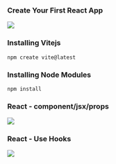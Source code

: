 <h3>Create Your First React App</h3>
<a href="https://www.youtube.com/watch?v=kRwmnQDiRWk"><img src="https://github.com/user-attachments/assets/02efe471-7b1c-43b3-8acc-8de48dda5321"/></a>

<h3>Installing Vitejs</h3>

```npm
npm create vite@latest
```
<h3>Installing Node Modules</h3>

```npm
npm install
```
<h3>React - component/jsx/props</h3>
<a href="https://www.youtube.com/watch?v=HKX__TQ9ff0"><img src="https://github.com/user-attachments/assets/add89907-d5fa-4496-b3b4-ebf06113788b"/></a>

<h3>React - Use Hooks</h3>
<a href="https://www.youtube.com/watch?v=Aib88vl6gDA"><img src="https://github.com/user-attachments/assets/2baa6692-f255-4e9e-959a-d4da6368475f"/></a>
